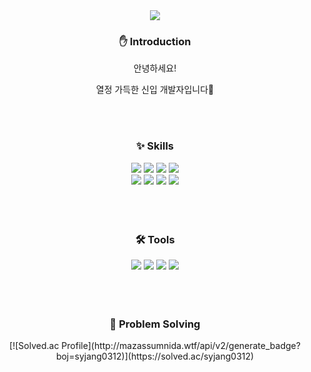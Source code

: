 <div align=center>
	<img src="https://capsule-render.vercel.app/api?type=waving&color=auto&height=200&section=header&text=Jelaon%20Github!&fontSize=90" />	
</div>
<div align=center>
	<h3>✋ Introduction</h3>
	<p>안녕하세요!</p>
	<p>열정 가득한 신입 개발자입니다🤗</p>
</div>
<br>
<br>
<div align=center>
	<h3>✨ Skills</h3>
</div>
<div align="center">
	<img src="https://img.shields.io/badge/Java-007396?style=flat&logo=Conda-Forge&logoColor=white" />
	<img src="https://img.shields.io/badge/Spring-6DB33F?style=flat&logo=Spring&logoColor=white" />
	<img src="https://img.shields.io/badge/Oracle%20SQL-F80000?style=flat&logo=Oracle&logoColor=white" />
	<img src="https://img.shields.io/badge/MySQL-4479A1?style=flat&logo=MySQL&logoColor=white" />
	<br>
	<img src="https://img.shields.io/badge/HTML5-E34F26?style=flat&logo=HTML5&logoColor=white" />
	<img src="https://img.shields.io/badge/CSS3-1572B6?style=flat&logo=CSS3&logoColor=white" />
	<img src="https://img.shields.io/badge/JavaScript-F7DF1E?style=flat&logo=JavaScript&logoColor=white" />
	<img src="https://img.shields.io/badge/jQuery-0769AD?style=flat&logo=jQuery&logoColor=white" />
	<br>
</div>
<br>
<br>
<br>
<div align=center>
	<h3>🛠 Tools</h3>
</div>
<div align=center>
	<img src="https://img.shields.io/badge/Eclipse%20IDE-2C2255?style=flat&logo=EclipseIDE&logoColor=white" />
	<img src="https://img.shields.io/badge/Visual%20Studio%20Code-007ACC?style=flat&logo=VisualStudioCode&logoColor=white" />
	<img src="https://img.shields.io/badge/Tomcat-F8DC75?style=flat&logo=ApacheTomcat&logoColor=white" />
	<img src="https://img.shields.io/badge/GitHub-181717?style=flat&logo=GitHub&logoColor=white" />
</div>
<br>
<br>
<br>
<div align=center>
	<h3>💪 Problem Solving</h3>
</div>
<div align=center>
	[![Solved.ac Profile](http://mazassumnida.wtf/api/v2/generate_badge?boj=syjang0312)](https://solved.ac/syjang0312)
</div>

